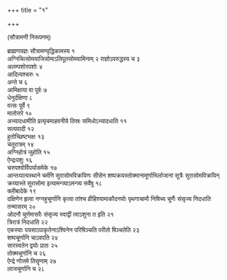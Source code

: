 +++
title = "१"

+++
  
(सौत्रामणी निरूपणम्)

ब्राह्मणयज्ञः सौत्रामण्यृद्धिकामस्य १  
अग्निचित्सोमयाजिसोमाऽतिपूतसोमवामिनाम् २ राज्ञोऽपरुद्धस्य च ३  
अलम्पशोरपशोः ४  
आदित्यश्चरुः ५  
अन्ते च ६  
आमिक्षाया वा पूर्वः ७  
धेनुर्दक्षिणा ८  
वत्सः पूर्वे ९  
मातोत्तरे १०  
अभ्यादधामीति प्रत्यृचमाहवनीये तिस्रः समिधोऽभ्यादधाति ११  
सत्यवादी १२  
हुतोच्छिष्टभक्षः १३  
चतूरात्रम् १४  
अग्निहोत्रं जुहोति १५  
ऐन्द्रःपशुः १६  
चरुपश्वोर्विपर्यासमेके १७  
आन्तःपात्यस्थाने चर्मणि सुरासोमविक्रयिणः सीसेन शष्पक्रयस्तोक्मानामूर्णाभिर्लाजानां सूत्रैः सुरासोमविक्रयिन् क्रय्यास्ते सुरासोमा इत्यामन्त्र्याऽमन्त्र्य सर्वेषु १८  
क्लीबादेके १९  
दक्षिणेन हृत्वा नग्नहुचूर्णानि कृत्वा तांश्च व्रीहिश्यामाकौदनयोः पृथगाचामौ निषिच्य चूर्णैः संसृज्य निदधाति तन्मासरम् २०  
ओदनौ चूर्णमासरैः संसृज्य स्वाद्वीं त्वाऽशुना त इति २१  
त्रिरात्रं निदधाति २२  
एकस्याः पयसाऽपाकृतेनाऽश्विनेन परिषिञ्चति परीतो षिञ्चतेति २३  
शष्पचूर्णानि चाऽवपति २४  
सारस्वतेन द्वयोः प्रातः २५  
तोक्मचूर्णानि च २६  
ऐन्द्रे णोत्तमे तिसॄणाम् २७  
लाजचूर्णानि च २८  
